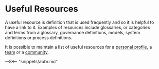 <!-- SPDX-License-Identifier: CC-BY-4.0 -->
<!-- Copyright Contributors to the ODPi Egeria project. -->

# Useful Resources

A useful resource is definition that is used frequently and so it is helpful to have a link to it.
Examples of resources include glossaries, or categories and terms from a glossary,
governance definitions, models, system definitions or process definitions.

It is possible to maintain a list of useful resources for a
[personal profile](./concepts/personal-profile), 
a [team](./concepts/organizations/#team) or a [community](./concepts/community).



--8<-- "snippets/abbr.md"